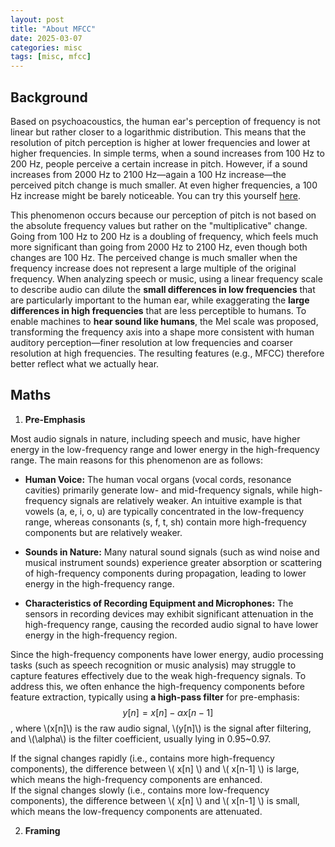 ```yaml
---
layout: post
title: "About MFCC"
date: 2025-03-07
categories: misc
tags: [misc, mfcc]
---
```


## Background

Based on psychoacoustics, the human ear's perception of frequency is not linear but rather closer to a logarithmic distribution. This means that the resolution of pitch perception is higher at lower frequencies and lower at higher frequencies. In simple terms, when a sound increases from 100 Hz to 200 Hz, people perceive a certain increase in pitch. However, if a sound increases from 2000 Hz to 2100 Hz—again a 100 Hz increase—the perceived pitch change is much smaller. At even higher frequencies, a 100 Hz increase might be barely noticeable. You can try this yourself [here](https://onlinetonegenerator.com/). 

This phenomenon occurs because our perception of pitch is not based on the absolute frequency values but rather on the "multiplicative" change. Going from 100 Hz to 200 Hz is a doubling of frequency, which feels much more significant than going from 2000 Hz to 2100 Hz, even though both changes are 100 Hz. The perceived change is much smaller when the frequency increase does not represent a large multiple of the original frequency. When analyzing speech or music, using a linear frequency scale to describe audio can dilute the **small differences in low frequencies** that are particularly important to the human ear, while exaggerating the **large differences in high frequencies** that are less perceptible to humans. To enable machines to **hear sound like humans**, the Mel scale was proposed, transforming the frequency axis into a shape more consistent with human auditory perception—finer resolution at low frequencies and coarser resolution at high frequencies. The resulting features (e.g., MFCC) therefore better reflect what we actually hear.

## Maths

1. **Pre-Emphasis**

Most audio signals in nature, including speech and music, have higher energy in the low-frequency range and lower energy in the high-frequency range. The main reasons for this phenomenon are as follows:

* **Human Voice:** The human vocal organs (vocal cords, resonance cavities) primarily generate low- and mid-frequency signals, while high-frequency signals are relatively weaker. An intuitive example is that vowels (a, e, i, o, u) are typically concentrated in the low-frequency range, whereas consonants (s, f, t, sh) contain more high-frequency components but are relatively weaker.

* **Sounds in Nature:** Many natural sound signals (such as wind noise and musical instrument sounds) experience greater absorption or scattering of high-frequency components during propagation, leading to lower energy in the high-frequency range.

* **Characteristics of Recording Equipment and Microphones:** The sensors in recording devices may exhibit significant attenuation in the high-frequency range, causing the recorded audio signal to have lower energy in the high-frequency region.

Since the high-frequency components have lower energy, audio processing tasks (such as speech recognition or music analysis) may struggle to capture features effectively due to the weak high-frequency signals. To address this, we often enhance the high-frequency components before feature extraction, typically using **a high-pass filter** for pre-emphasis:
$$
y[n] = x[n] - \alpha x[n-1]
$$,
where \\(x[n]\\) is the raw audio signal, \\(y[n]\\) is the signal after filtering, and \\(\alpha\\) is the filter coefficient, usually lying in 0.95~0.97.

If the signal changes rapidly (i.e., contains more high-frequency components), the difference between \\( x[n] \\) and \\( x[n-1] \\) is large, which means the high-frequency components are enhanced.  
If the signal changes slowly (i.e., contains more low-frequency components), the difference between \\( x[n] \\) and \\( x[n-1] \\) is small, which means the low-frequency components are attenuated.

2. **Framing**